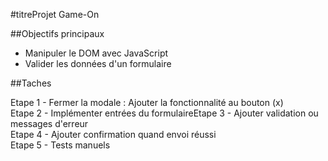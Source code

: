 #titreProjet Game-On

##Objectifs principaux

- Manipuler le DOM avec JavaScript
- Valider les données d'un formulaire

##Taches

Etape 1 - Fermer la modale : Ajouter la fonctionnalité au bouton (x)  
Etape 2 - Implémenter entrées du formulaireEtape 3 - Ajouter validation ou messages d'erreur  
Etape 4 - Ajouter confirmation quand envoi réussi  
Etape 5 - Tests manuels  


